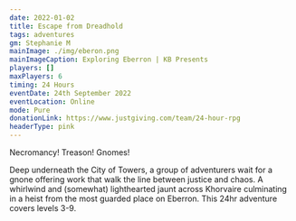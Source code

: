 ```yaml
---
date: 2022-01-02
title: Escape from Dreadhold
tags: adventures
gm: Stephanie M
mainImage: ./img/eberon.png
mainImageCaption: Exploring Eberron | KB Presents
players: []
maxPlayers: 6
timing: 24 Hours
eventDate: 24th September 2022
eventLocation: Online
mode: Pure
donationLink: https://www.justgiving.com/team/24-hour-rpg
headerType: pink
---
```


Necromancy! Treason! Gnomes!

Deep underneath the City of Towers, a group of adventurers wait for a gnone offering work that walk the line between justice and chaos. A whirlwind and (somewhat) lighthearted jaunt across Khorvaire culminating in a heist from the most guarded place on Eberron. This 24hr adventure covers levels 3-9.

